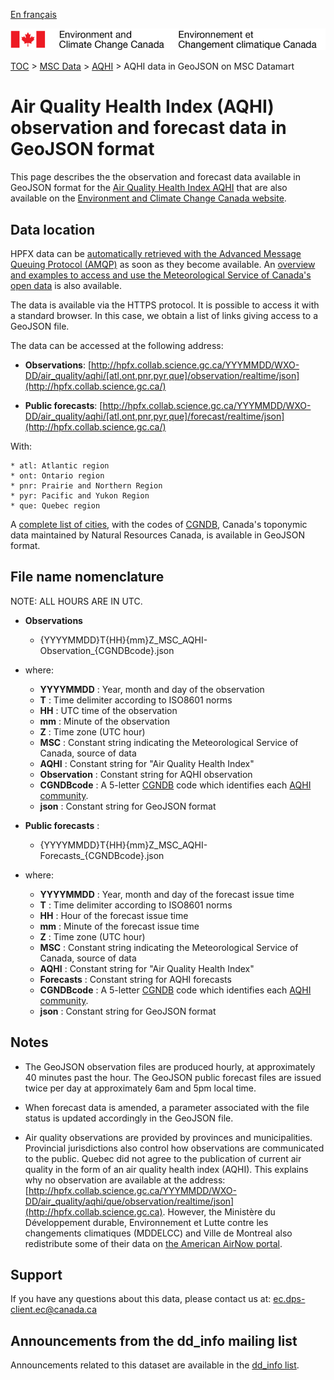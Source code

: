 [En français](readme_aqhi-hpfxjson_fr.md)

![ECCC logo](../../img_eccc-logo.png)

[TOC](../../readme_en.md) > [MSC Data](../readme_en.md) > [AQHI](readme_aqhi_en.md) > AQHI data in GeoJSON on MSC Datamart

# Air Quality Health Index (AQHI) observation and forecast data in GeoJSON format

This page describes the the observation and forecast data available in GeoJSON format for the [Air Quality Health Index AQHI](readme_aqhi_en.md) that are also available on the [Environment and Climate Change Canada website](https://meteo.gc.ca/airquality/pages/index_e.html). 

## Data location

HPFX data can be [automatically retrieved with the Advanced Message Queuing Protocol (AMQP)](../../msc-datamart/amqp_en.md) as soon as they become available. An [overview and examples to access and use the Meteorological Service of Canada's open data](../../usage/readme_en.md) is also available.

The data is available via the HTTPS protocol. It is possible to access it with a standard browser. In this case, we obtain a list of links giving access to a GeoJSON file.

The data can be accessed at the following address:

* __Observations__: [http://hpfx.collab.science.gc.ca/YYYMMDD/WXO-DD/air_quality/aqhi/[atl,ont,pnr,pyr,que]/observation/realtime/json](http://hpfx.collab.science.gc.ca/)

* __Public forecasts__: [http://hpfx.collab.science.gc.ca/YYYMMDD/WXO-DD/air_quality/aqhi/[atl,ont,pnr,pyr,que]/forecast/realtime/json](http://hpfx.collab.science.gc.ca/)

With:

    * atl: Atlantic region 
    * ont: Ontario region 
    * pnr: Prairie and Northern Region 
    * pyr: Pacific and Yukon Region
    * que: Quebec region

A [complete list of cities](https://collaboration.cmc.ec.gc.ca/cmc/cmos/public_doc/msc-data/aqhi/aqhi_station.geojson), with the codes of [CGNDB](http://www4.rncan.gc.ca/search-place-names/unique), Canada's toponymic data maintained by Natural Resources Canada, is available in GeoJSON format. 

## File name nomenclature 

NOTE: ALL HOURS ARE IN UTC.

* __Observations__

    * {YYYYMMDD}T{HH}{mm}Z_MSC_AQHI-Observation_{CGNDBcode}.json

* where:

    * __YYYYMMDD__ : Year, month and day of the observation
    * __T__ : Time delimiter according to ISO8601 norms
    * __HH__ : UTC time of the observation
    * __mm__ : Minute of the observation
    * __Z__ : Time zone (UTC hour)
    * __MSC__ : Constant string indicating the Meteorological Service of Canada, source of data 
    * __AQHI__ : Constant string for "Air Quality Health Index"
    * __Observation__ : Constant string for AQHI observation 
    * __CGNDBcode__ :  A 5-letter [CGNDB](http://www4.rncan.gc.ca/search-place-names/unique) code which identifies each [AQHI community](https://collaboration.cmc.ec.gc.ca/cmc/cmos/public_doc/msc-data/aqhi/aqhi_community.geojson). 
    * __json__ : Constant string for GeoJSON format

* __Public forecasts__ :

    * {YYYYMMDD}T{HH}{mm}Z_MSC_AQHI-Forecasts_{CGNDBcode}.json   
   
* where:
    
    * __YYYYMMDD__ : Year, month and day of the forecast issue time
    * __T__ : Time delimiter according to ISO8601 norms
    * __HH__ : Hour of the forecast issue time
    * __mm__ : Minute of the forecast issue time
    * __Z__ : Time zone (UTC hour)
    * __MSC__ : Constant string indicating the Meteorological Service of Canada, source of data 
    * __AQHI__ : Constant string for "Air Quality Health Index"
    * __Forecasts__ : Constant string for AQHI forecasts
    * __CGNDBcode__ :  A 5-letter [CGNDB](http://www4.rncan.gc.ca/search-place-names/unique) code which identifies each [AQHI community](https://collaboration.cmc.ec.gc.ca/cmc/cmos/public_doc/msc-data/aqhi/aqhi_community.geojson). 
    * __json__ : Constant string for GeoJSON format

## Notes

* The GeoJSON observation files are produced hourly, at approximately 40 minutes past the hour. The GeoJSON public forecast files are issued twice per day at approximately 6am and 5pm local time.

* When forecast data is amended, a parameter associated with the file status is updated accordingly in the GeoJSON file.

* Air quality observations are provided by provinces and municipalities. Provincial jurisdictions also control how observations are communicated to the public. Quebec did not agree to the publication of current air quality in the form of an air quality health index (AQHI). This explains why no observation are available at the address: [http://hpfx.collab.science.gc.ca/YYYMMDD/WXO-DD/air_quality/aqhi/que/observation/realtime/json](http://hpfx.collab.science.gc.ca). However, the Ministère du Développement durable, Environnement et Lutte contre les changements climatiques (MDDELCC) and Ville de Montreal also redistribute some of their data on [the American AirNow portal](https://www.epa.gov/outdoor-air-quality-data/download-daily-data).

## Support

If you have any questions about this data, please contact us at: [ec.dps-client.ec@canada.ca](mailto:ec.dps-client.ec@canada.ca)

## Announcements from the dd_info mailing list 

Announcements related to this dataset are available in the [dd_info list](https://lists.ec.gc.ca/cgi-bin/mailman/listinfo/dd_info).